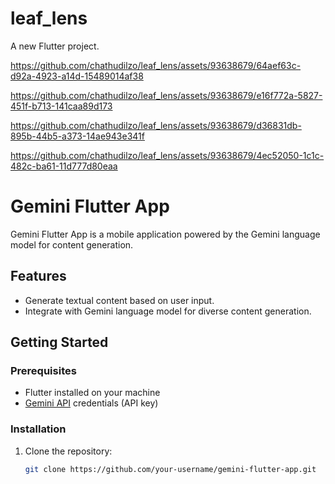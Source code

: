 # leaf_lens

A new Flutter project.



https://github.com/chathudilzo/leaf_lens/assets/93638679/64aef63c-d92a-4923-a14d-15489014af38




https://github.com/chathudilzo/leaf_lens/assets/93638679/e16f772a-5827-451f-b713-141caa89d173



https://github.com/chathudilzo/leaf_lens/assets/93638679/d36831db-895b-44b5-a373-14ae943e341f



https://github.com/chathudilzo/leaf_lens/assets/93638679/4ec52050-1c1c-482c-ba61-11d777d80eaa



# Gemini Flutter App

Gemini Flutter App is a mobile application powered by the Gemini language model for content generation.

## Features

- Generate textual content based on user input.
- Integrate with Gemini language model for diverse content generation.

## Getting Started

### Prerequisites

- Flutter installed on your machine
- [Gemini API](https://gemini.dev) credentials (API key)

### Installation

1. Clone the repository:

   ```bash
   git clone https://github.com/your-username/gemini-flutter-app.git

